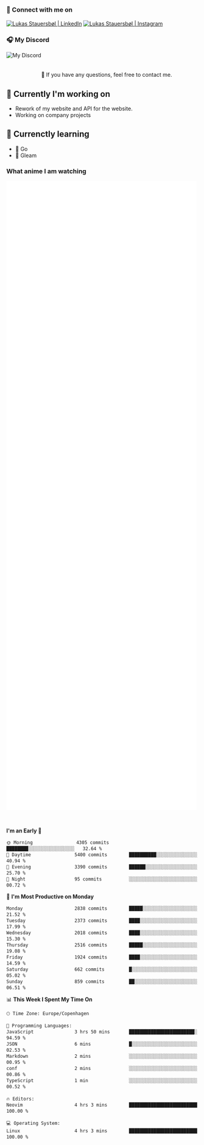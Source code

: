 ### 🔗 Connect with me on
<a href="https://www.instagram.com/lukas_stauersbol" target="_blank"><img align="center" src="https://raw.githubusercontent.com/stauersbol/stauersbol/main/images/instagram.svg" alt="Lukas Stauersbøl | LinkedIn" width="30px"/></a>
<a href="https://www.linkedin.com/in/lukas-stauersbol/" target="_blank"><img align="center" src="https://raw.githubusercontent.com/stauersbol/stauersbol/main/images/linkedin.svg" alt="Lukas Stauersbøl | Instagram" width="30px"/></a>

<p align="center">
 <h3>🎧 My Discord</h3>
 <img align="left" height="55px" src="https://discord.c99.nl/widget/theme-2/147806323323568128.png" alt="My Discord" />
</p>

<br/>
<br/>
<br/>
💬 If you have any questions, feel free to contact me.

## 🔭 Currently I'm working on
- Rework of my website and API for the website.
- Working on company projects
 
## 🌱 Currenctly learning
- 💙 Go
- 💜 Gleam

### What anime I am watching
<a href="https://anilist.co/user/slashiy/" align="center"><img align="center" width="500px" src="metrics.plugin.personal.anilist.svg" /></a>

<br/>

<!--START_SECTION:waka-->
**I'm an Early 🐤** 

```text
🌞 Morning                4305 commits        ████████░░░░░░░░░░░░░░░░░   32.64 % 
🌆 Daytime                5400 commits        ██████████░░░░░░░░░░░░░░░   40.94 % 
🌃 Evening                3390 commits        ██████░░░░░░░░░░░░░░░░░░░   25.70 % 
🌙 Night                  95 commits          ░░░░░░░░░░░░░░░░░░░░░░░░░   00.72 % 
```
📅 **I'm Most Productive on Monday** 

```text
Monday                   2838 commits        █████░░░░░░░░░░░░░░░░░░░░   21.52 % 
Tuesday                  2373 commits        ████░░░░░░░░░░░░░░░░░░░░░   17.99 % 
Wednesday                2018 commits        ████░░░░░░░░░░░░░░░░░░░░░   15.30 % 
Thursday                 2516 commits        █████░░░░░░░░░░░░░░░░░░░░   19.08 % 
Friday                   1924 commits        ████░░░░░░░░░░░░░░░░░░░░░   14.59 % 
Saturday                 662 commits         █░░░░░░░░░░░░░░░░░░░░░░░░   05.02 % 
Sunday                   859 commits         ██░░░░░░░░░░░░░░░░░░░░░░░   06.51 % 
```


📊 **This Week I Spent My Time On** 

```text
🕑︎ Time Zone: Europe/Copenhagen

💬 Programming Languages: 
JavaScript               3 hrs 50 mins       ████████████████████████░   94.59 % 
JSON                     6 mins              █░░░░░░░░░░░░░░░░░░░░░░░░   02.53 % 
Markdown                 2 mins              ░░░░░░░░░░░░░░░░░░░░░░░░░   00.95 % 
conf                     2 mins              ░░░░░░░░░░░░░░░░░░░░░░░░░   00.86 % 
TypeScript               1 min               ░░░░░░░░░░░░░░░░░░░░░░░░░   00.52 % 

🔥 Editors: 
Neovim                   4 hrs 3 mins        █████████████████████████   100.00 % 

💻 Operating System: 
Linux                    4 hrs 3 mins        █████████████████████████   100.00 % 
```


<!--END_SECTION:waka-->
